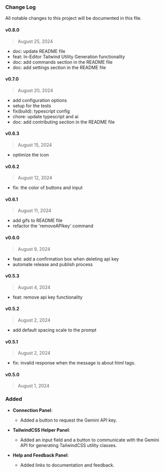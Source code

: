 ### Change Log

All notable changes to this project will be documented in this file.

#### v0.8.0

> August 25, 2024

  - doc: update README file
  - feat: In-Editor Tailwind Utility Generation functionality
  - doc: add commands section in the README file
  - doc: add settings section in the README file

#### v0.7.0

> August 20, 2024

  - add configuration options
  - setup for the tests
  - fix(build): typescript config
  - chore: update typescript and ai
  - doc: add contributing section in the README file

#### v0.6.3

> August 15, 2024

  - optimize the icon

#### v0.6.2

> August 12, 2024

  - fix: the color of buttons and input

#### v0.6.1

> August 11, 2024

  - add gifs to README file
  - refactor the 'removeAPIkey' command

#### v0.6.0

> August 9, 2024

  - feat: add a confirmation box when deleting api key
  - automate release and publish process

#### v0.5.3

> August 4, 2024

  - feat: remove api key functionality

#### v0.5.2

> August 2, 2024

  - add default spacing scale to the prompt

#### v0.5.1

> August 2, 2024

  - fix: invalid response when the message is about html tags.

#### v0.5.0

> August 1, 2024

  ### Added

  - **Connection Panel**:
    - Added a button to request the Gemini API key.

  - **TailwindCSS Helper Panel**:
    - Added an input field and a button to communicate with the Gemini API for generating TailwindCSS utility classes.

  - **Help and Feedback Panel**:
    - Added links to documentation and feedback.
